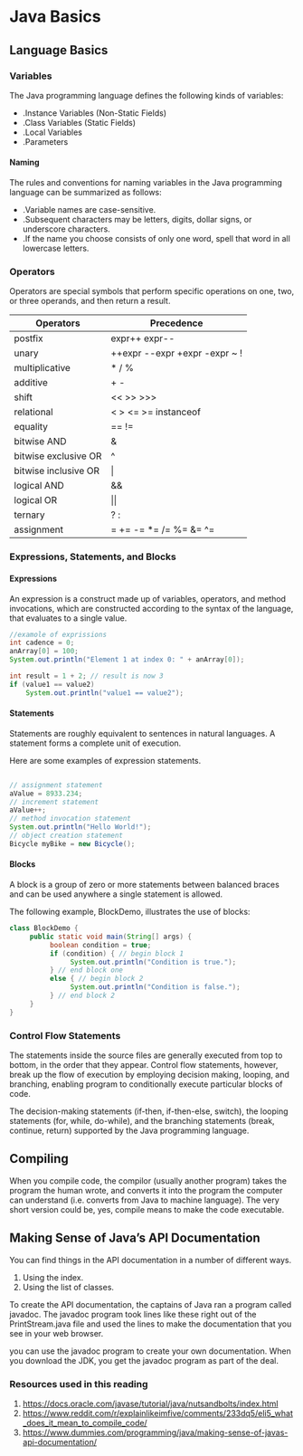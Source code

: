 # Java Basics

## Language Basics

### Variables

The Java programming language defines the following kinds of variables:

* .Instance Variables (Non-Static Fields)
* .Class Variables (Static Fields)
* .Local Variables
* .Parameters

#### Naming

The rules and conventions for naming variables in the Java programming language can be summarized as follows:

* .Variable names are case-sensitive.
* .Subsequent characters may be letters, digits, dollar signs, or underscore characters.
* .If the name you choose consists of only one word, spell that word in all lowercase letters.

### Operators

Operators are special symbols that perform specific operations on one, two, or three operands, and then return a result.

| Operators            | Precedence                    |
| -------------------- | ----------------------------- |
| postfix              | expr++ expr--                 |
| unary                | ++expr --expr +expr -expr ~ ! |
| multiplicative       | \* / %                        |
| additive             | + -                           |
| shift                | << >> >>>                     |
| relational           | < > <= >= instanceof          |
| equality             | == !=                         |
| bitwise AND          | &                             |
| bitwise exclusive OR | ^                             |
| bitwise inclusive OR | \|                            |
| logical AND          | &&                            |
| logical OR           | \|\|                          |
| ternary              | ? :                           |
| assignment           | = += -= \*= /= %= &= ^=       |

### Expressions, Statements, and Blocks

#### Expressions

An expression is a construct made up of variables, operators, and method invocations, which are constructed according to the syntax of the language, that evaluates to a single value.

```java
//examole of exprissions
int cadence = 0;
anArray[0] = 100;
System.out.println("Element 1 at index 0: " + anArray[0]);

int result = 1 + 2; // result is now 3
if (value1 == value2) 
    System.out.println("value1 == value2");

```

#### Statements

Statements are roughly equivalent to sentences in natural languages. A statement forms a complete unit of execution.

 Here are some examples of expression statements.

```java

// assignment statement
aValue = 8933.234;
// increment statement
aValue++;
// method invocation statement
System.out.println("Hello World!");
// object creation statement
Bicycle myBike = new Bicycle();
```

#### Blocks

A block is a group of zero or more statements between balanced braces and can be used anywhere a single statement is allowed.

The following example, BlockDemo, illustrates the use of blocks:

```java
class BlockDemo {
     public static void main(String[] args) {
          boolean condition = true;
          if (condition) { // begin block 1
               System.out.println("Condition is true.");
          } // end block one
          else { // begin block 2
               System.out.println("Condition is false.");
          } // end block 2
     }
}
```

### Control Flow Statements

The statements inside the source files are generally executed from top to bottom, in the order that they appear. Control flow statements, however, break up the flow of execution by employing decision making, looping, and branching, enabling  program to conditionally execute particular blocks of code.

The decision-making statements (if-then, if-then-else, switch), the looping statements (for, while, do-while), and the branching statements (break, continue, return) supported by the Java programming language.

## Compiling

When you compile code, the compilor (usually another program) takes the program the human wrote, and converts it into the program the computer can understand (i.e. converts from Java to machine language). The very short version could be, yes, compile means to make the code executable.

## Making Sense of Java’s API Documentation

You can find things in the API documentation in a number of different ways.

1. Using the index.
2. Using the list of classes.

To create the API documentation, the captains of Java ran a program called javadoc. The javadoc program took lines like these right out of the PrintStream.java file and used the lines to make the documentation that you see in your web browser.

you can use the javadoc program to create your own documentation. When you download the JDK, you get the javadoc program as part of the deal.

### Resources used in this reading

1. <https://docs.oracle.com/javase/tutorial/java/nutsandbolts/index.html>
2. <https://www.reddit.com/r/explainlikeimfive/comments/233dq5/eli5_what_does_it_mean_to_compile_code/>
3. <https://www.dummies.com/programming/java/making-sense-of-javas-api-documentation/>
